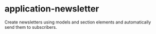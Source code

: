application-newsletter
====================

Create newsletters using models and section elements and automatically send them to subscribers.